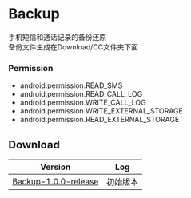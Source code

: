 # Backup
手机短信和通话记录的备份还原<br/>
备份文件生成在Download/CC文件夹下面

### Permission
* android.permission.READ_SMS
* android.permission.READ_CALL_LOG
* android.permission.WRITE_CALL_LOG
* android.permission.WRITE_EXTERNAL_STORAGE
* android.permission.READ_EXTERNAL_STORAGE

## Download
Version | Log
--- | ---
[Backup-1.0.0-release](app/release/Backup-1.0.0-release.apk?raw=true) | 初始版本